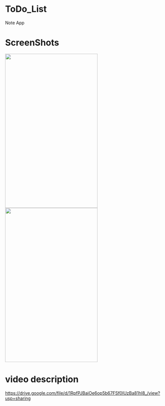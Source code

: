# ToDo_List

Note App

# ScreenShots

<Img src="https://user-images.githubusercontent.com/82304131/175103170-8fa4dc17-1991-48f8-a8bd-4e57c3f5e0ce.jpeg" width="300" height="500">

<img src="https://user-images.githubusercontent.com/82304131/175103359-3136b5e9-f098-46e1-9e77-a61e62f90c01.jpeg" width="300" height="500" align="top">

# video description
https://drive.google.com/file/d/1RpfPJBaiOe6op5b67FSf0IUzBa81hl8_/view?usp=sharing
